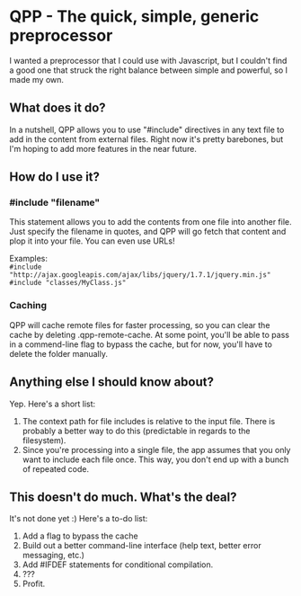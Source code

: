 # QPP - The quick, simple, generic preprocessor
I wanted a preprocessor that I could use with Javascript, but I couldn't find a good one that struck the right balance between simple and powerful, so I made my own.

## What does it do?
In a nutshell, QPP allows you to use "#include" directives in any text file to add in the content from external files. Right now it's pretty barebones, but I'm hoping to add more features in the near future.

## How do I use it?

### #include "filename"
This statement allows you to add the contents from one file into another file. Just specify the filename in quotes, and QPP will go fetch that content and plop it into your file. You can even use URLs!

Examples:  
`#include "http://ajax.googleapis.com/ajax/libs/jquery/1.7.1/jquery.min.js"`  
`#include "classes/MyClass.js"`

### Caching
QPP will cache remote files for faster processing, so you can clear the cache by deleting .qpp-remote-cache. At some point, you'll be able to pass in a commend-line flag to bypass the cache, but for now, you'll have to delete the folder manually.

## Anything else I should know about?
Yep. Here's a short list:

1. The context path for file includes is relative to the input file. There is probably a better way to do this (predictable in regards to the filesystem).
2. Since you're processing into a single file, the app assumes that you only want to include each file once. This way, you don't end up with a bunch of repeated code.

## This doesn't do much. What's the deal?

It's not done yet :) Here's a to-do list:

1. Add a flag to bypass the cache
2. Build out a better command-line interface (help text, better error messaging, etc.)
3. Add #IFDEF statements for conditional compilation.
4. ???
5. Profit.